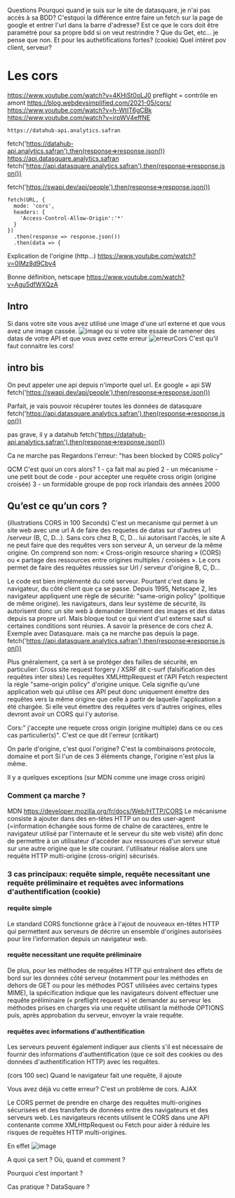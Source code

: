 Questions
Pourquoi quand je suis sur le site de datasquare, je n'ai pas accès à sa BDD?
C'estquoi la différence entre faire un fetch sur la page de google et entrer l'url dans la barre d'adresse?
Est ce que le cors doit être paramétré pour sa propre bdd si on veut restrindre ? Que du Get, etc... je pense que non. Et pour les authetifications fortes? (cookie)
Quel intéret pov client, serveur?



# Les cors

https://www.youtube.com/watch?v=4KHiSt0oLJ0
preflight = contrôle en amont
https://blog.webdevsimplified.com/2021-05/cors/
https://www.youtube.com/watch?v=h-WtIT6gCBk
https://www.youtube.com/watch?v=irpWV4effNE


    https://datahub-api.analytics.safran
fetch('https://datahub-api.analytics.safran').then(response=>response.json())
    https://api.datasquare.analytics.safran
fetch('https://api.datasquare.analytics.safran').then(response=>response.json())

fetch('https://swapi.dev/api/people').then(response=>response.json())


```
fetch(URL, {
  mode: 'cors',
  headers: {
    'Access-Control-Allow-Origin':'*'
  }
})
  .then(response => response.json())
  .then(data => {
 ```


Explication de l'origine (http...)
https://www.youtube.com/watch?v=0IMz8d9Cby4

Bonne définition, netscape
https://www.youtube.com/watch?v=Agu5dfWXQzA


## Intro
Si dans votre site vous avez utilisé une image d'une url externe et que vous avez une image cassée.
![image](https://user-images.githubusercontent.com/75088424/150318851-ede8c42e-3b5c-42b3-a354-4f5464312f58.png)
ou si votre site essaie de ramener des datas de votre API et que vous avez cette erreur
![erreurCors](https://user-images.githubusercontent.com/75088424/150319783-72f28081-499b-4e51-a993-fba9af69ca34.JPG)
C'est qu'il faut connaitre les cors! 

## intro bis
On peut appeler une api depuis n'importe quel url.
Ex google + api SW
fetch('https://swapi.dev/api/people').then(response=>response.json())

Parfait, je vais pouvoir récupérer toutes les données de datasquare
fetch('https://api.datasquare.analytics.safran').then(response=>response.json())

pas grave, il y a datahub
fetch('https://datahub-api.analytics.safran').then(response=>response.json())

Ca ne marche pas
Regardons l'erreur: "has been blocked by CORS policy"


QCM
C'est quoi un cors alors?
1 - ça fait mal au pied
2 - un mécanisme - une petit bout de code - pour accepter une requête cross origin (origine croisée)
3 - un formidable groupe de pop rock irlandais des années 2000


## Qu’est ce qu’un cors ?
(illustrations CORS in 100 Seconds)
C'est un mecanisme qui permet à un site web avec une url A de faire des requetes de datas sur d'autres url /serveur (B, C, D...). Sans cors chez B, C, D... lui autorisant l'accès, le site A ne peut faire que des requêtes vers son serveur A, un serveur de la même origine. 
On comprend son nom: «  Cross-origin resource sharing » (CORS) ou « partage des ressources entre origines multiples / croisées ». Le cors permet de faire des requêtes réussies sur Url / serveur d'origine B, C, D...

Le code est bien implémenté du coté serveur. Pourtant c'est dans le navigateur, du côté client que ça se passe. Depuis 1995, Netscape 2, les navigateur appliquent une règle de sécurité: "same-origin policy" (politique de même origine). les navigateurs, dans leur système de sécurité, ils autorisent donc un site web à demander librement des images et des datas depuis sa propre url. Mais bloque tout ce qui vient d'url externe sauf si certaines conditions sont réunies. A savoir la présence de cors chez A. 
Exemple avec Datasquare.
mais ça ne marche pas depuis la page.
fetch('https://api.datasquare.analytics.safran').then(response=>response.json())

Plus gnéralement, ça sert à se protéger des failles de sécurité, en particulier: Cross site request forgery / XSRF dit c-surf (falsification des requêtes inter sites)
Les requêtes XMLHttpRequest et l'API Fetch respectent la règle "same-origin policy" d'origine unique. Cela signifie qu'une application web qui utilise ces API peut donc uniquement émettre des requêtes vers la même origine que celle à partir de laquelle l'application a été chargée. Si elle veut émettre des requêtes vers d'autres origines, elles devront avoir un CORS qui l'y autorise.

Cors:" j'accepte une requete cross origin (origine multiple) dans ce ou ces cas particulier(s)". C'est ce que dit l'erreur (critikart)

On parle d'origine, c'est quoi l'origine? C'est la combinaisons protocole, domaine et port
Si l'un de ces 3 éléments change, l'origine n'est plus la même.


Il y a quelques exceptions (sur MDN comme une image cross origin)

### Comment ça marche ? 
MDN
https://developer.mozilla.org/fr/docs/Web/HTTP/CORS
Le mécanisme consiste à ajouter dans des en-têtes HTTP un ou des user-agent (=information échangée sous forme de chaîne de caractères, entre le navigateur utilisé par l'internaute et le serveur du site web visité) afin donc de permettre à un utilisateur d'accéder aux ressources d'un serveur situé sur une autre origine que le site courant. 
l'utilisateur réalise alors une requête HTTP multi-origine (cross-origin) sécurisés.

### 3 cas principaux: requête simple, requête necessitant une requête préliminaire et requêtes avec informations d'authentification (cookie)

#### requête simple

Le standard CORS fonctionne grâce à l'ajout de nouveaux en-têtes HTTP qui permettent aux serveurs de décrire un ensemble d'origines autorisées pour lire l'information depuis un navigateur web.

#### requête necessitant une requête préliminaire

De plus, pour les méthodes de requêtes HTTP qui entraînent des effets de bord sur les données côté serveur (notamment pour les méthodes en dehors de GET ou pour les méthodes POST utilisées avec certains types MIME), la spécification indique que les navigateurs doivent effectuer une requête préliminaire (« preflight request ») et demander au serveur les méthodes prises en charges via une requête utilisant la méthode OPTIONS puis, après approbation du serveur, envoyer la vraie requête. 

#### requêtes avec informations d'authentification

Les serveurs peuvent également indiquer aux clients s'il est nécessaire de fournir des informations d'authentification (que ce soit des cookies ou des données d'authentification HTTP) avec les requêtes.



(cors 100 sec)
Quand le navigateur fait une requête, il ajoute 




Vous avez déjà vu cette erreur? C'est un problème de cors.
AJAX

Le CORS permet de prendre en charge des requêtes multi-origines sécurisées et des transferts de données entre des navigateurs et des serveurs web. Les navigateurs récents utilisent le CORS dans une API contenante comme XMLHttpRequest ou Fetch pour aider à réduire les risques de requêtes HTTP multi-origines.

En effet
![image](https://user-images.githubusercontent.com/75088424/150301214-5ff2790b-36bd-4438-9661-ad5ed8ce28bc.png)




A quoi ça sert ? Où, quand et comment ?

Pourquoi c’est important ?

Cas pratique ? DataSquare ?
